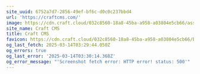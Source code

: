 ```yaml
---
site_uuid: 6752a7d7-2856-49ef-bf6c-d0c0c237bbd4
url: 'https://craftcms.com/'
image: https://cdn.craft.cloud/032c8560-18a8-45ba-a958-a03804e5cb66/assets/social-craft-cms.png?width=1200&height=630&quality=82&fit=cover&s=jlBhXBExwFzdRLTcZINJwq7z4I1uK545yc2XRy18y_k
site_name: Craft CMS
title: Craft CMS
favicon: https://cdn.craft.cloud/032c8560-18a8-45ba-a958-a03804e5cb66/builds/9e66bc3f-3dd0-45f3-bee8-6a3fdc776530/artifacts/dist/images/siteicons/favicon-32x32.png
og_last_fetch: 2025-03-14T03:29:44.050Z
og_errors: true
og_last_error: '2025-03-14T03:30:14.368Z'
og_error_message: "'Screenshot fetch error: HTTP error! status: 500'"
---
```


